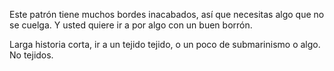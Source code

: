 Este patrón tiene muchos bordes inacabados, así que necesitas algo que no se cuelga. Y usted quiere ir a por algo con un buen borrón.

Larga historia corta, ir a un tejido tejido, o un poco de submarinismo o algo. No tejidos.
